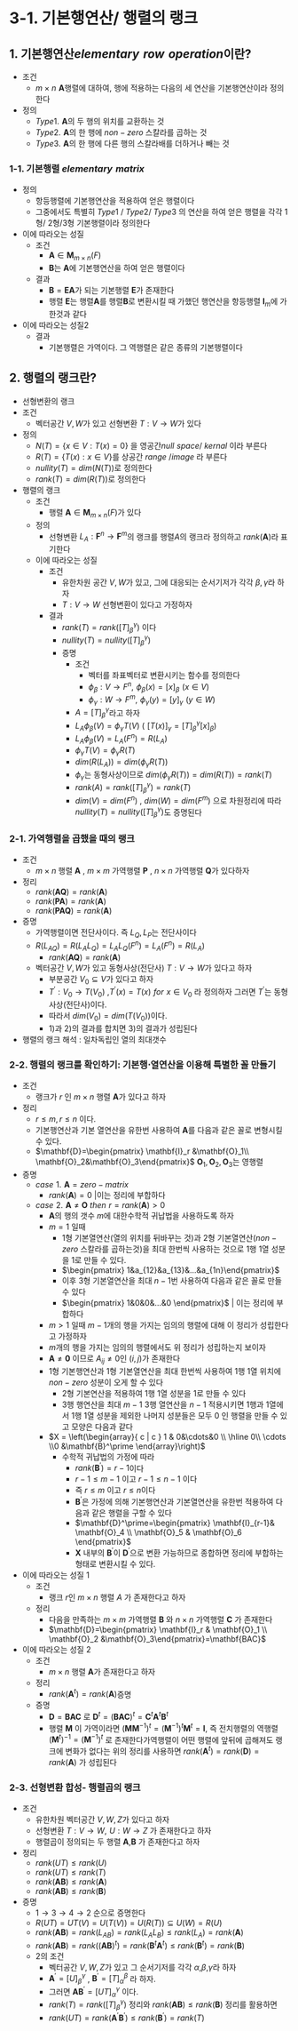 # 3-1. 기본행연산/ 행렬의 랭크

## 1. 기본행연산$elementary\,\,row\,\,operation$이란?

- 조건
	- $m\times n \,\,\mathbf{A}$행렬에 대하여, 행에 적용하는 다음의 세 연산을 기본행연산이라 정의한다
- 정의
	- $Type1.\,\,$$\mathbf{A}$의 두 행의 위치를 교환하는 것
	- $Type2.\,\,$$\mathbf{A}$의 한 행에 $non-zero$ 스칼라를 곱하는 것
	- $Type3.\,\,$$\mathbf{A}$의 한 행에 다른 행의 스칼라배를 더하거나 빼는 것

### 1-1. 기본행렬 $elementary \,\,matrix$

- 정의
	- 항등행렬에 기본행연산을 적용하여 얻은 행렬이다
	- 그중에서도 특별히 $Type1$ / $Type2$/ $Type3$ 의 연산을 하여 얻은 행렬을 각각 1형/ 2형/3형 기본행렬이라 정의한다
- 이에 따라오는 성질
	- 조건
		- $\mathbf{A}\in \mathbf{M}_{m\times n}(F)$
		- $\mathbf{B}$는 $\mathbf{A}$에 기본행연산을 하여 얻은 행렬이다
	- 결과
		- $\mathbf{B}=\mathbf{EA}$가 되는 기본행렬 $\mathbf{E}$가 존재한다
		- 행렬 $\mathbf{E}$는 행렬$\mathbf{A}$를 행렬$\mathbf{B}$로 변환시킬 때 가했던 행연산을 항등행렬 $\mathbf{I}_m$에 가한것과 같다
- 이에 따라오는 성질2
	- 결과
		- 기본행렬은 가역이다. 그 역행렬은 같은 종류의 기본행렬이다

## 2. 행렬의 랭크란?

- 선형변환의 랭크
- 조건
	- 벡터공간 $V,W$가 있고 선형변환 $T:V\rightarrow W$가 있다
- 정의
	- $N(T)=\{x\in V:T(x)=0\}$ 을 영공간$null\,\,space$/ $kernal$ 이라 부른다
	- $R(T)=\{T(x):x\in V\}$를 상공간 $range$ /$image$ 라 부른다
	- $nullity(T)=dim(N(T))$로 정의한다
	- $rank(T)=dim(R(T))$로 정의한다
- 행렬의 랭크
	- 조건
		- 행렬 $\mathbf{A}\in \mathbf{M}_{m\times n}(F)$가 있다
	- 정의
		- 선형변환 $L_A:\mathbf{F}^n\rightarrow \mathbf{F}^m$의 랭크를 행렬${A}$의 랭크라 정의하고 $rank(\mathbf{A})$라 표기한다
	- 이에 따라오는 성질
		- 조건
			- 유한차원 공간 $V,W$가 있고, 그에 대응되는 순서기저가 각각 $\beta,\gamma$라 하자
			- $T:V\rightarrow W$ 선형변환이 있다고 가정하자
		- 결과
			- $rank(T)=rank([T]_{\beta}^{\gamma})$ 이다
			- $nullity(T)=nullity([T]_{\beta}^{\gamma})$
		  - 증명
			- 조건
				- 벡터를 좌표벡터로 변환시키는 함수를 정의한다
				- $\phi_\beta: V\rightarrow F^n ,\,\,\phi_\beta(x)=[x]_\beta\,\,(x\in V)$
				- $\phi_\gamma:W\rightarrow F^m,\,\,\phi_\gamma(y)=[y]_\gamma\,\,(y\in W)$
			- ${A}=[T]_{\beta}^{\gamma}$라고 하자
			- $L_A\phi_\beta(V)=\phi_\gamma T(V)$ $( \,\,[T(x)]_\gamma=[T]_{\beta}^{\gamma}[x]_\beta)$
			- $L_A\phi_\beta(V)=L_A(F^n)=R(L_A)$
			- $\phi_\gamma T(V)=\phi_\gamma R(T)$
			- $dim(R(L_A))=dim(\phi_\gamma R(T))$
			- $\phi_\gamma$는 동형사상이므로 $dim(\phi_\gamma R(T))=dim(R(T))=rank(T)$
			- $rank({A})=rank([T]_{\beta}^{\gamma})=rank(T)$
			- $dim(V)=dim(F^n)$ , $dim(W)=dim(F^m)$ 으로 차원정리에 따라 $nullity(T)=nullity([T]_{\beta}^{\gamma})$도 증명된다

### 2-1. 가역행렬을 곱했을 때의 랭크

- 조건
	- $m\times n$ 행렬 $\mathbf{A}$ , $m\times m$ 가역행렬 $\mathbf{P}$ , $n\times n$  가역행렬 $\mathbf{Q}$가 있다하자
- 정리
	- $rank(\mathbf{AQ})=rank(\mathbf{A})$
	- $rank(\mathbf{PA})=rank(\mathbf{A})$
	- $rank(\mathbf{PAQ})=rank(\mathbf{A})$
- 증명
	- 가역행렬이면 전단사이다. 즉 $L_Q,L_P$는 전단사이다
	- $R(L_{AQ})=R(L_AL_Q)=L_AL_Q(F^n)=L_A(F^n)=R(L_A)$
		- $rank(\mathbf{AQ})=rank(\mathbf{A})$
	- 벡터공간 $V,W$가 있고 동형사상(전단사) $T:V\rightarrow W$가 있다고 하자
		- 부분공간 $V_0\subseteq V$가 있다고 하자
		- $T^\prime:V_0 \rightarrow T(V_0)$  ,$T^\prime(x)=T(x)\,\,for \,\,x\in V_0$ 라 정의하자 그러면 $T^\prime$는 동형사상(전단사)이다.
		- 따라서 $dim(V_0)= dim(T(V_0))$이다.
	  - 1)과 2)의 결과를 합치면 3)의 결과가 성립된다
- 행렬의 랭크 해석 : 일차독립인 열의 최대갯수

### 2-2. 행렬의 랭크를 확인하기: 기본행$\cdot$열연산을 이용해 특별한 꼴 만들기

- 조건
	- 랭크가 $r$ 인 $m\times n$ 행렬 $\mathbf{A}$가 있다고 하자
- 정리
	- $r \le m, r\le n$ 이다.
	- 기본행연산과 기본 열연산을 유한번 사용하여 $\mathbf{A}$를 다음과 같은 꼴로 변형시킬 수 있다.
	- $\mathbf{D}=\begin{pmatrix}  \mathbf{I}_r &\mathbf{O}_1\\ \mathbf{O}_2&\mathbf{O}_3\end{pmatrix}$ $\mathbf{O}_1,\mathbf{O}_2,\mathbf{O}_3$는 영행렬
- 증명
	- $case\,\,1.\,\,\mathbf{A}=zero-matrix$
		- $rank(\mathbf{A})=0$ |이는 정리에 부합하다
	- $case\,\,2.\,\,\mathbf{A} \ne \mathbf{O}$ $then\,\,r=rank(\mathbf{A})>0$
		- $\mathbf{A}$의 행의 갯수 $m$에 대한수학적 귀납법을 사용하도록 하자
		- $m=1$ 일때
			- 1형 기본열연산(열의 위치를 뒤바꾸는 것)과 2형 기본열연산($non-zero$ 스칼라를 곱하는것)을 최대 한번씩 사용하는 것으로 1행 1열 성분을 1로 만들 수 있다.
			- $\begin{pmatrix} 1&a_{12}&a_{13}&...&a_{1n}\end{pmatrix}$
			- 이후 3형 기본열연산을 최대 $n-1$번 사용하여 다음과 같은 꼴로 만들 수 있다
			- $\begin{pmatrix} 1&0&0&...&0 \end{pmatrix}$ | 이는 정리에 부합하다
		- $m>1$ 일때 $m-1$개의 행을 가지는 임의의 행렬에 대해 이 정리가 성립한다고 가정하자
		- $m$개의 행을 가지는 임의의 행렬에서도 위 정리가 성립하는지 보이자
		- $\mathbf{A}\ne \mathbf{0}$ 이므로 $A_{ij}\ne0$인 $(i,j)$가 존재한다
		- 1형 기본행연산과 1형 기본열연산을 최대 한번씩 사용하여 1행 1열 위치에 $non-zero$ 성분이 오게 할 수 있다
			- 2형 기본연산을 적용하여 1행 1열 성분을 1로 만들 수 있다
			- 3행 행연산을 최대 $m-1$ 3행 열연산을 $n-1$ 적용시키면 1행과 1열에서 1행 1열 성분을 제외한 나머지 성분들은 모두 0 인 행렬을 만들 수 있고 모양은 다음과 같다
      - $X = \left(\begin{array}{ c | c }
        1 & 0&\cdots&0 \\
        \hline
        0\\ \cdots \\0 &\mathbf{B}^\prime
        \end{array}\right)$
		- 수학적 귀납법의 가정에 따라
			- $rank(\mathbf{B}^\prime)=r-1$이다
			- $r-1 \le m-1$ 이고 $r-1 \le n-1$ 이다
			- 즉 $r\le m$ 이고 $r\le n$이다
			- $\mathbf{B}^\prime$은 가정에 의해 기본행연산과 기본열연산을 유한번 적용하여 다음과 같은 행렬을 구할 수 있다
			- $\mathbf{D}^\prime=\begin{pmatrix} \mathbf{I}_{r-1}& \mathbf{O}_4 \\ \mathbf{O}_5 & \mathbf{O}_6 \end{pmatrix}$
			- $\mathbf{X}$ 내부의 $\mathbf{B}^\prime$이 $\mathbf{D}^\prime$으로 변환 가능하므로 종합하면 정리에 부합하는 형태로 변환시킬 수 있다.
- 이에 따라오는 성질 1
	- 조건
		- 랭크 $r$인 $m \times n$ 행렬 $A$ 가 존재한다고 하자
	- 정리
		- 다음을 만족하는 $m \times m$ 가역행렬 $\mathbf{B}$ 와 $n \times n$  가역행렬 $\mathbf{C}$ 가 존재한다
		- $\mathbf{D}=\begin{pmatrix} \mathbf{I}_r & \mathbf{O}_1 \\ \mathbf{O}_2 &\mathbf{O}_3\end{pmatrix}=\mathbf{BAC}$
- 이에 따라오는 성질 2
	- 조건
		- $m\times n$ 행렬 $\mathbf{A}$가 존재한다고 하자
	- 정리
		- $rank(\mathbf{A}^t)=rank(\mathbf{A})$증명
	- 증명
		- $\mathbf{D}=\mathbf{BAC}$ 로 $\mathbf{D}^t=(\mathbf{BAC})^t=\mathbf{C}^t\mathbf{A}^t\mathbf{B}^t$
		- 행렬 $\mathbf{M}$ 이 가역이라면 $(\mathbf{MM}^{-1})^t=(\mathbf{M}^{-1})^{t}\mathbf{M}^t=\mathbf{I}$, 즉 전치행렬의 역행렬 $(\mathbf{M}^t)^{-1}=(\mathbf{M}^{-1})^t$ 로 존재한다가역행렬이 어떤 행렬에 앞뒤에 곱해져도 랭크에 변화가 없다는 위의 정리를 사용하면 $rank(\mathbf{A}^t)=rank(\mathbf{D})=rank(\mathbf{A})$ 가 성립된다

### 2-3. 선형변환 합성- 행렬곱의 랭크

- 조건
	- 유한차원 벡터공간 $V,W,Z$가 있다고 하자
	- 선형변환 $T:V\rightarrow W,\,\,U:W\rightarrow Z$ 가 존재한다고 하자
	- 행렬곱이 정의되는 두 행렬 $\mathbf{A}$,$\mathbf{B}$ 가 존재한다고 하자
- 정리
	- $rank(UT)\le rank(U)$
	- $rank(UT)\le rank(T)$
	- $rank(\mathbf{AB})\le rank{(\mathbf{A})}$
	- $rank(\mathbf{AB}) \le rank(\mathbf{B})$
- 증명
	- $1\rightarrow3\rightarrow4\rightarrow2$ 순으로 증명한다
	- $R(UT)=UT(V)=U(T(V))=U(R(T))\subseteq U(W) =R(U)$
	- $rank(\mathbf{AB})=rank(L_{AB})=rank(L_AL_B)\le rank(L_A)=rank(\mathbf{A})$
	- $rank(\mathbf{AB})=rank((\mathbf{AB})^t)=rank(\mathbf{B}^t\mathbf{A}^t)\le rank(\mathbf{B}^t)=rank(\mathbf{B})$
  - 2의 조건
	- 벡터공간 $V,W,Z$가 있고 그 순서기저를 각각 $\alpha$,$\beta$,$\gamma$라 하자
	- $\mathbf{A}^\prime=[U]_{\beta}^{\gamma}$ , $\mathbf{B}^\prime=[T]_{\alpha}^{\beta}$ 라 하자.
	- 그러면 $\mathbf{AB}^\prime=[UT]_{\alpha}^{\gamma}$ 이다.
	- $rank(T)=rank([T]_{\beta}^{\gamma})$ 정리와 $rank(\mathbf{AB}) \le rank(\mathbf{B})$ 정리를 활용하면
	- $rank(UT)=rank(\mathbf{A}^\prime\mathbf{B}^\prime)\le rank(\mathbf{B}^\prime)=rank(T)$
